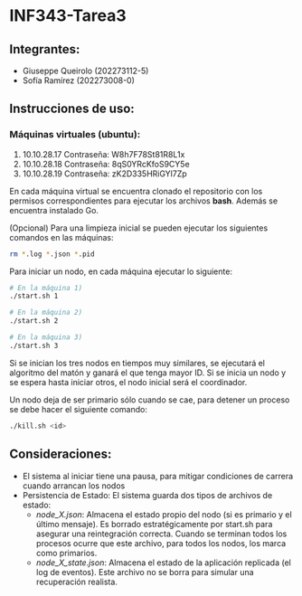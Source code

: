 # INF343-Tarea3

## Integrantes:
- Giuseppe Queirolo (202273112-5)
- Sofía Ramírez (202273008-0)

## Instrucciones de uso:

### Máquinas virtuales (ubuntu):
1) 10.10.28.17
   Contraseña: W8h7F78St81R8L1x
2) 10.10.28.18
   Contraseña: 8qS0YRcKfoS9CY5e
3) 10.10.28.19
   Contraseña: zK2D335HRiGYl7Zp

En cada máquina virtual se encuentra clonado el repositorio con los permisos correspondientes para ejecutar los archivos **bash**. Además se encuentra instalado Go.

(Opcional) Para una limpieza inicial se pueden ejecutar los siguientes comandos en las máquinas:

```bash
rm *.log *.json *.pid
```

Para iniciar un nodo, en cada máquina ejecutar lo siguiente:

```bash
# En la máquina 1)
./start.sh 1

# En la máquina 2)
./start.sh 2

# En la máquina 3)
./start.sh 3
```
Si se inician los tres nodos en tiempos muy similares, se ejecutará el algoritmo del matón y ganará el que tenga mayor ID. Si se inicia un nodo y se espera hasta iniciar otros, el nodo inicial será el coordinador. 

Un nodo deja de ser primario sólo cuando se cae, para detener un proceso se debe hacer el siguiente comando:

```bash
./kill.sh <id>
```
## Consideraciones:
- El sistema al iniciar tiene una pausa, para mitigar condiciones de carrera cuando arrancan los nodos
- Persistencia de Estado: El sistema guarda dos tipos de archivos de estado:
    - *node_X.json*: Almacena el estado propio del nodo (si es primario y el último mensaje). Es borrado estratégicamente por start.sh para asegurar una reintegración correcta. Cuando se terminan todos los procesos ocurre que este archivo, para todos los nodos, los marca como primarios. 
    - *node_X_state.json*: Almacena el estado de la aplicación replicada (el log de eventos). Este archivo no se borra para simular una recuperación realista.
